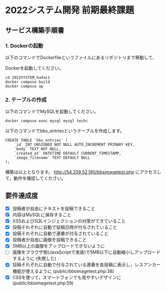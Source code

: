 # 2022システム開発 前期最終課題

## サービス構築手順書

### 1. Dockerの起動

以下のコマンドでDockerfileというファイルにあるリポジトリまで移動して、

Dockerを起動してください。
```
cd 2022SYSTEM_kadai1
docker compose build
docker compose up
```
### 2. テーブルの作成

以下のコマンドでMySQLを起動してください。

```
docker compose exec mysql mysql techc
```
以下のコマンドでbbs_entriesというテーブルを作成します。

```
CREATE TABLE `bbs_entries` (
    `id` INT UNSIGNED NOT NULL AUTO_INCREMENT PRIMARY KEY,
    `body` TEXT NOT NULL,
    `created_at` DATETIME DEFAULT CURRENT_TIMESTAMP,
    `image_filename` TEXT DEFAULT NULL
);
```

構築は以上となります。
http://54.209.52.190/bbsimagetest.php にアクセスして，動作を確認してください。

## 要件達成度
- [x] 投稿者が自由にテキストを投稿できること
- [x] 内容はMySQLに保存すること
- [x] XSSおよびSQLインジェクションの対策ができていること
- [x] 投稿それぞれに自動で投稿日時が付与されていること
- [x] 投稿それぞれに自動で連番が付与されていること
- [x] 投稿者が自由に画像を投稿できること
- [x] 5MB以上の画像をアップロードできないように
- [ ] 画像をブラウザ側(JavaScriptで実装)で5MB以下に自動縮小しアップロードするように (失敗した)
- [x] 投稿それぞれに自動で付与されている連番を各投稿に表示し，レスアンカー機能が使えるように (public/bbsimagetest.php:38)
- [x] CSSを使って，スマートフォンでも見やすいデザインに (public/bbsimagetest.php:59)
